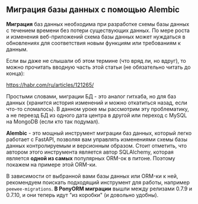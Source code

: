 ## Миграция базы данных с помощью Alembic

**Миграция** баз данных необходима при разработке схемы базы данных с течением времени без потери существующих данных. По мере роста и изменения веб-приложений схема базы данных может нуждаться в обновлениях для соответствия новым функциям или требованиям к данным.

Если вы даже не слышали об этом термине (что вряд ли, но вдруг), то можно прочитать вводную часть этой статьи (не обязательно читать до конца):

https://habr.com/ru/articles/121265/

Простыми словами, миграции БД - это аналог гитхаба, но для баз данных (хранится история изменений и можно откатиться назад, если что-то сломалось). В данном уроке мы рассмотрим эту проблематику, а не переезд БД из одного дата центра в другой или переход с MySQL на MongoDB (если кто так подумал). 

**Alembic** - это мощный инструмент миграции баз данных, который легко работает с FastAPI, позволяя вам управлять изменениями схемы базы данных контролируемым и версионным образом. Стоит отметить, что автором этого инструмента является автор SQLAlchemy, которая является **одной из самых** популярных ORM-ок в питоне. Поэтому покажем на примере этой ORM-ки.

В зависимости от выбранной вами базы данных или ORM-ки к ней, рекомендуем поискать подходящий инструмент для работы, например `peewee-migrations`. **В PonyORM миграции** вышли между релизами 0.7.9 и 0.7.10, и они теперь идут "из коробки" (и довольно удобны).